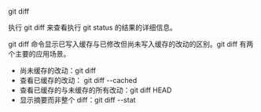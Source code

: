 git diff

执行 git diff 来查看执行 git status 的结果的详细信息。

git diff 命令显示已写入缓存与已修改但尚未写入缓存的改动的区别。git diff 有两个主要的应用场景。

-   尚未缓存的改动：git diff
-   查看已缓存的改动： git diff --cached
-   查看已缓存的与未缓存的所有改动：git diff HEAD
-   显示摘要而非整个 diff：git diff --stat